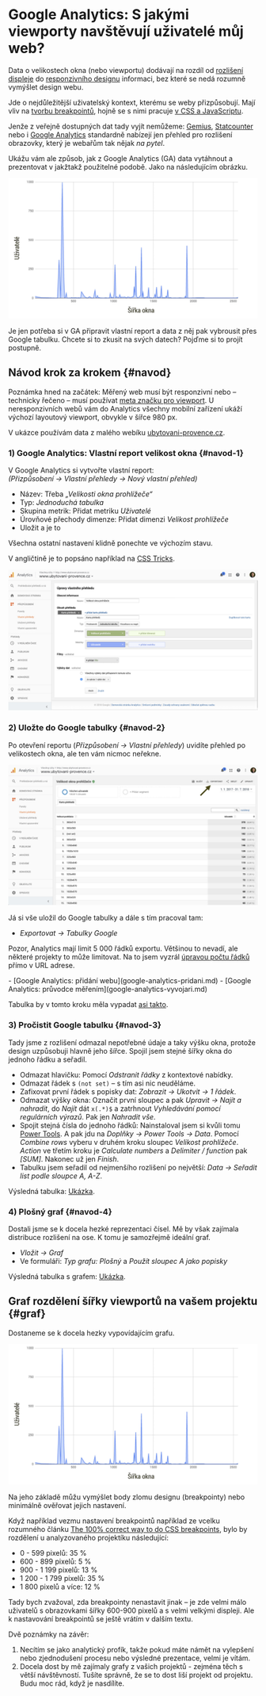 # Google Analytics: S jakými viewporty navštěvují uživatelé můj web?

Data o velikostech okna (nebo viewportu) dodávají na rozdíl od [rozlišení displeje](rozliseni-displeje.md) do [responzivního designu](https://www.vzhurudolu.cz/responzivni-design) informaci, bez které se nedá rozumně vymýšlet design webu.

Jde o nejdůležitější uživatelský kontext, kterému se weby přizpůsobují. Mají vliv na [tvorbu breakpointů](breakpointy.md), hojně se s nimi pracuje [v CSS a JavaScriptu](velikost-okna-css-js.md).

<!-- AdSnippet -->

Jenže z veřejně dostupných dat tady vyjít nemůžeme: [Gemius](http://ranking.gemius.com/cz/), [Statcounter](http://gs.statcounter.com/) nebo i [Google Analytics](google-analytics-vyvojari.md) standardně nabízejí jen přehled pro rozlišení obrazovky, který je webařům tak nějak *na pytel*.

Ukážu vám ale způsob, jak z Google Analytics (GA) data vytáhnout a prezentovat v jakžtakž použitelné podobě. Jako na následujícím obrázku.

![Počet uživatelů podle šířky okna](../dist/images/original/ga-viewport-3.jpg)

Je jen potřeba si v GA připravit vlastní report a data z něj pak vybrousit přes Google tabulku. Chcete si to zkusit na svých datech? Pojďme si to projít postupně.

## Návod krok za krokem {#navod}

Poznámka  hned na začátek: Měřený web musí být responzivní nebo  – technicky řečeno – musí používat [meta značku pro viewport](viewport-meta.md). U neresponzivních webů vám do Analytics všechny mobilní zařízení ukáží výchozí layoutový viewport, obvykle v šířce 980 px.

V ukázce používám data z malého webíku [ubytovani-provence.cz](http://www.ubytovani-provence.cz/).

### 1) Google Analytics: Vlastní report velikost okna {#navod-1}

V Google Analytics si vytvořte vlastní report:  
*(Přizpůsobení → Vlastní přehledy  → Nový vlastní přehled)*

- Název: Třeba *„Velikosti okna prohlížeče“*
- Typ: *Jednoduchá tabulka*
- Skupina metrik: Přidat metriku *Uživatelé*
- Úrovňové přechody dimenze: Přidat dimenzi *Velikost prohlížeče*
- Uložit a je to

Všechna ostatní nastavení klidně ponechte ve výchozím stavu.

V angličtině je to popsáno například na [CSS Tricks](https://css-tricks.com/google-analytics-can-show-screen-resolution-%E2%89%A0-browser-window/).

![Krok 1: Vytvoření vlastního přehledu](../dist/images/original/ga-viewport-1.jpg)

### 2) Uložte do Google tabulky {#navod-2}

Po otevření reportu (*Přizpůsobení → Vlastní přehledy*) uvidíte přehled po velikostech okna, ale ten vám nicmoc neřekne.

![Krok 2: Vložení do Google tabulky](../dist/images/original/ga-viewport-2.jpg)

Já si vše uložil do Google tabulky a dále s tím pracoval tam:

- *Exportovat → Tabulky Google*

Pozor, Analytics mají limit 5 000 řádků exportu. Většinou to nevadí, ale některé projekty to může limitovat. Na to jsem vyzrál [úpravou počtu řádků](https://www.hobo-web.co.uk/how-to-export-more-then-500-rows-to-csv-up-to-50000-rows-google-analytics-tip/) přímo v URL adrese.

<div class="related" markdown="1">
- [Google Analytics: přidání webu](google-analytics-pridani.md)
- [Google Analytics: průvodce měřením](google-analytics-vyvojari.md)
</div>

Tabulka by v tomto kroku měla vypadat [asi takto](https://docs.google.com/spreadsheets/d/1A4AvTM9KejtlG6DFUH0-G1sytm4SZvhnCBMMgn_lBKw/edit?usp=sharing).


### 3) Pročistit Google tabulku {#navod-3}

Tady jsme z rozlišení odmazal nepotřebné údaje a taky výšku okna, protože design uzpůsobuji hlavně jeho šířce. Spojil jsem stejné šířky okna do jednoho řádku a seřadil.

- Odmazat hlavičku: Pomocí *Odstranit řádky* z kontextové nabídky.
- Odmazat řádek s `(not set)` – s tím asi nic neuděláme.
- Zafixovat první řádek s popisky dat: *Zobrazit → Ukotvit → 1 řádek*.
- Odmazat výšky okna: Označit první sloupec a pak *Upravit → Najít a nahradit*, do *Najít* dát `x(.*)$` a zatrhnout *Vyhledávání pomocí regulárních výrazů*. Pak  jen *Nahradit vše*.
- Spojit stejná čísla do jednoho řádků: Nainstaloval jsem si kvůli tomu [Power Tools](https://chrome.google.com/webstore/detail/power-tools/dofhceeoedodcaheeoacmadcpegkjobi?utm_source=permalink). A pak jdu na *Doplňky → Power Tools → Data*. Pomocí *Combine rows* vyberu v druhém kroku sloupec *Velikost prohlížeče*. *Action* ve třetím kroku je *Calculate numbers* a *Delimiter / function* pak *[SUM]*. Nakonec už jen *Finish*.
- Tabulku jsem seřadil od nejmenšího rozlišení po největší: *Data  → Seřadit list podle sloupce A, A-Z*.

Výsledná tabulka: [Ukázka](https://docs.google.com/spreadsheets/d/1cKKFrS887KiIHHtZ8Nv-vli9XN_rqXNCsUKQDmNmqDk/edit#gid=1063209725).


### 4) Plošný graf {#navod-4}

Dostali jsme se k docela hezké reprezentaci čísel. Mě by však zajímala distribuce rozlišení na ose. K tomu je samozřejmě ideální graf.

- *Vložit → Graf*
- Ve formuláři: *Typ grafu: Plošný* a *Použít sloupec A jako popisky*

Výsledná tabulka s grafem: [Ukázka](https://docs.google.com/spreadsheets/d/18PHIBsQOsKL7cqiE2fVo2RmmHTAym2C1Fi7An8vJMOw/edit#gid=1063209725).


## Graf rozdělení šířky viewportů na vašem projektu {#graf}

<!-- AdSnippet -->

Dostaneme se k docela hezky vypovídajícím grafu.

![Krok 3: Hotový graf](../dist/images/original/ga-viewport-3.jpg)

Na jeho základě můžu vymýšlet body zlomu designu (breakpointy) nebo minimálně ověřovat jejich nastavení.

Když například vezmu nastavení breakpointů například ze vcelku rozumného článku [The 100% correct way to do CSS breakpoints](https://medium.freecodecamp.org/the-100-correct-way-to-do-css-breakpoints-88d6a5ba1862), bylo by rozdělení u analyzovaného projektíku následující:

* 0 - 599 pixelů: 35 %
* 600 - 899 pixelů: 5 %
* 900 - 1 199 pixelů: 13 %
* 1 200 - 1 799 pixelů: 35 %
* 1 800 pixelů a více: 12 %

Tady bych zvažoval, zda breakpointy nenastavit jinak – je zde velmi málo uživatelů s obrazovkami šířky 600-900 pixelů a s velmi velkými displeji. Ale k nastavování breakpointů se ještě vrátím v dalším textu.

Dvě poznámky na závěr:

1. Necítím se jako analytický profík, takže pokud máte námět na vylepšení nebo zjednodušení procesu nebo výsledné prezentace, velmi je vítám.
2. Docela dost by mě zajímaly grafy z vašich projektů - zejména těch s větší návštěvností. Tušíte správně, že se to dost liší projekt od projektu. Budu moc rád, když je nasdílíte.

<!-- AdSnippet -->
